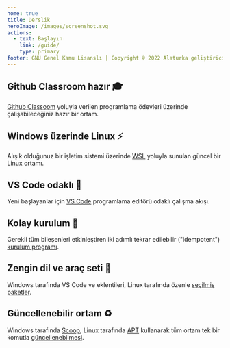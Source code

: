 ```yaml
---
home: true
title: Derslik
heroImage: /images/screenshot.svg
actions:
  - text: Başlayın
    link: /guide/
    type: primary
footer: GNU Genel Kamu Lisanslı | Copyright © 2022 Alaturka geliştiriciler
---
```


<div class="features">
  <div class="feature">
    <h2>Github Classroom hazır 🎓</h2>
    <p><a href="https://classroom.github.com">Github Classoom</a> yoluyla verilen programlama ödevleri üzerinde çalışabileceğiniz hazır bir ortam.</p>
  </div>

  <div class="feature">
    <h2>Windows üzerinde Linux ⚡</h2>
    <p>Alışık olduğunuz bir işletim sistemi üzerinde <a href="https://docs.microsoft.com/windows/wsl/">WSL</a> yoluyla sunulan güncel bir Linux ortamı.</p>
  </div>

  <div class="feature">
    <h2>VS Code odaklı 🚀</h2>
    <p>Yeni başlayanlar için <a href="https://code.visualstudio.com/">VS Code</a> programlama editörü odaklı çalışma akışı.</p>
  </div>

  <div class="feature">
    <h2>Kolay kurulum 🔰</h2>
    <p>Gerekli tüm bileşenleri etkinleştiren iki adımlı tekrar edilebilir ("idempotent") <a href="/guide/environment/#özellikler">kurulum programı</a>.</p>
  </div>

  <div class="feature">
    <h2>Zengin dil ve araç seti 🔨</h2>
    <p>Windows tarafında VS Code ve eklentileri, Linux tarafında özenle <a href="/guide/environment/#özellikler">seçilmiş paketler</a>.</p>
  </div>

  <div class="feature">
    <h2>Güncellenebilir ortam ♻️ </h2>
    <p>Windows tarafında <a href="https://scoop.sh">Scoop</a>, Linux tarafında <a href="https://help.ubuntu.com/community/AptGet/Howto">APT</a> kullanarak tüm ortam tek bir komutla <a href="/guide/environment#özellikler">güncellenebilmesi</a>.</p>
  </div>
</div>
<!--
  vim: sw=2 ts=2 sts=2 et
-->
